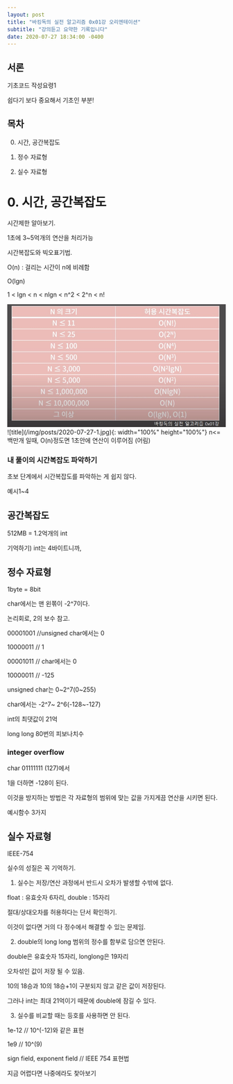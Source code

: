 ```yaml
---
layout: post
title: "바킹독의 실전 알고리즘 0x01강 오리엔테이션"
subtitle: "강의듣고 요약한 기록입니다"
date: 2020-07-27 18:34:00 -0400
---
```

 
 ## 서론

 기초코드 작성요령1

 쉽다기 보다 중요해서 기초인 부분!
 
 ## 목차

 0. 시간, 공간복잡도

 1. 정수 자료형

 2. 실수 자료형


 # 0. 시간, 공간복잡도

 시간제한 알아보기.
 
 1초에 3~5억개의 연산을 처리가능
 
 
 시간복잡도와 빅오표기법.
 
 O(n) : 걸리는 시간이 n에 비례함
 
 O(lgn)

 1 < lgn < n < nlgn < n^2 < 2^n < n!
 
<img src="/img/posts/2020-07-27-1.jpg" >
![title](/img/posts/2020-07-27-1.jpg){: width="100%" height="100%"}
n<=백만개 일때, O(n)정도면 1초안에 연산이 이루어짐 (어림)

### 내 풀이의 시간복잡도 파악하기

초보 단계에서 시간복잡도를 파악하는 게 쉽지 않다.

예시1~4


## 공간복잡도

512MB = 1.2억개의 int

기억하기) int는 4바이트니까,


## 정수 자료형

1byte = 8bit

char에서는 맨 왼쪾이 -2^7이다.

논리회로, 2의 보수 참고.


00001001 //unsigned char에서는 0

10000011 //                    1

00001011 // char에서는 0

10000011 //            -125


unsigned char는 0~2^7(0~255)

char에서는 -2^7~ 2^6(-128~-127)


int의 최댓값이 21억

long long 80번의 피보나치수 


### integer overflow
char 01111111 (127)에서

1을 더하면 -128이 된다.

이것을 방지하는 방법은 각 자료형의 범위에 맞는 값을 가지게끔 연산을 시키면 된다. 


예시함수 3가지


## 실수 자료형
IEEE-754

실수의 성질은 꼭 기억하기.

1. 실수는 저장/연산 과정에서 반드시 오차가 발생할 수밖에 없다.

float : 유효숫자 6자리, double : 15자리

절대/상대오차를 허용하다는 단서 확인하기.

이것이 없다면 거의 다 정수에서 해결할 수 있는 문제임.


2. double의 long long 범위의 정수를 함부로 담으면 안된다.

double은 유효숫자 15자리, longlong은 19자리

오차섞인 값이 저장 될 수 있음.

10의 18승과 10의 18승+1이 구분되지 않고 같은 값이 저장된다.

그러나 int는 최대 21억이기 때문에 double에 잠길 수 있다.


3. 실수를 비교할 때는 등호를 사용하면 안 된다.

 1e-12 // 10^(-12)와 같은 표현
 
 1e9 // 10^(9)


 sign field, exponent field // IEEE 754 표현법
 
 지금 어렵다면 나중에라도 찾아보기